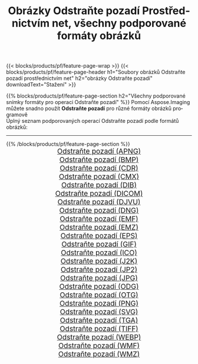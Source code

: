 ﻿---
title: Obrázky Odstraňte pozadí Prostřednictvím net, všechny podporované formáty obrázků 
weight: 3920
url: /cs/net/remove-background 
lang: cs
langdirlevel: 2
locales: zh-hans,ja,it,ru,de,es,fr,nl,id,lt,pl,pt,vi,tr,ko,zh-hant,ar,hi,th,sv,cs,uk,he
description: Pomocí Aspose.Imaging můžete snadno Odstraňte pozadí obrázky přes net
---

{{< blocks/products/pf/feature-page-wrap >}}
{{< blocks/products/pf/feature-page-header h1="Soubory obrázků Odstraňte pozadí prostřednictvím net" h2="obrázky Odstraňte pozadí" downloadText="Stažení" >}}


{{% blocks/products/pf/feature-page-section  h2="Všechny podporované snímky formáty pro operaci Odstraňte pozadí" %}}
Pomocí Aspose.Imaging můžete snadno použít **Odstraňte pozadí** pro různé formáty obrázků programově
<br/>
Úplný seznam podporovaných operací Odstraňte pozadí podle formátů obrázků:
<hr/>
{{% /blocks/products/pf/feature-page-section %}}
<div class="container-fluid productfamilypage bg-gray">
    <div class="convertypes bg-gray agp-content section">
        <div class="container">
		<div class="row other-converters" style="gap: 10px;font-size: 19px;text-align:center;">
		    <div class='col-md-2 other-converter remove-lp remove-rp'><a href="/imaging/cs/net/remove-background/apng" style="padding:15px;">Odstraňte pozadí (APNG)</a></div><div class='col-md-2 other-converter remove-lp remove-rp'><a href="/imaging/cs/net/remove-background/bmp" style="padding:15px;">Odstraňte pozadí (BMP)</a></div><div class='col-md-2 other-converter remove-lp remove-rp'><a href="/imaging/cs/net/remove-background/cdr" style="padding:15px;">Odstraňte pozadí (CDR)</a></div><div class='col-md-2 other-converter remove-lp remove-rp'><a href="/imaging/cs/net/remove-background/cmx" style="padding:15px;">Odstraňte pozadí (CMX)</a></div><div class='col-md-2 other-converter remove-lp remove-rp'><a href="/imaging/cs/net/remove-background/dib" style="padding:15px;">Odstraňte pozadí (DIB)</a></div><div class='col-md-2 other-converter remove-lp remove-rp'><a href="/imaging/cs/net/remove-background/dicom" style="padding:15px;">Odstraňte pozadí (DICOM)</a></div><div class='col-md-2 other-converter remove-lp remove-rp'><a href="/imaging/cs/net/remove-background/djvu" style="padding:15px;">Odstraňte pozadí (DJVU)</a></div><div class='col-md-2 other-converter remove-lp remove-rp'><a href="/imaging/cs/net/remove-background/dng" style="padding:15px;">Odstraňte pozadí (DNG)</a></div><div class='col-md-2 other-converter remove-lp remove-rp'><a href="/imaging/cs/net/remove-background/emf" style="padding:15px;">Odstraňte pozadí (EMF)</a></div><div class='col-md-2 other-converter remove-lp remove-rp'><a href="/imaging/cs/net/remove-background/emz" style="padding:15px;">Odstraňte pozadí (EMZ)</a></div><div class='col-md-2 other-converter remove-lp remove-rp'><a href="/imaging/cs/net/remove-background/eps" style="padding:15px;">Odstraňte pozadí (EPS)</a></div><div class='col-md-2 other-converter remove-lp remove-rp'><a href="/imaging/cs/net/remove-background/gif" style="padding:15px;">Odstraňte pozadí (GIF)</a></div><div class='col-md-2 other-converter remove-lp remove-rp'><a href="/imaging/cs/net/remove-background/ico" style="padding:15px;">Odstraňte pozadí (ICO)</a></div><div class='col-md-2 other-converter remove-lp remove-rp'><a href="/imaging/cs/net/remove-background/j2k" style="padding:15px;">Odstraňte pozadí (J2K)</a></div><div class='col-md-2 other-converter remove-lp remove-rp'><a href="/imaging/cs/net/remove-background/jp2" style="padding:15px;">Odstraňte pozadí (JP2)</a></div><div class='col-md-2 other-converter remove-lp remove-rp'><a href="/imaging/cs/net/remove-background/jpg" style="padding:15px;">Odstraňte pozadí (JPG)</a></div><div class='col-md-2 other-converter remove-lp remove-rp'><a href="/imaging/cs/net/remove-background/odg" style="padding:15px;">Odstraňte pozadí (ODG)</a></div><div class='col-md-2 other-converter remove-lp remove-rp'><a href="/imaging/cs/net/remove-background/otg" style="padding:15px;">Odstraňte pozadí (OTG)</a></div><div class='col-md-2 other-converter remove-lp remove-rp'><a href="/imaging/cs/net/remove-background/png" style="padding:15px;">Odstraňte pozadí (PNG)</a></div><div class='col-md-2 other-converter remove-lp remove-rp'><a href="/imaging/cs/net/remove-background/svg" style="padding:15px;">Odstraňte pozadí (SVG)</a></div><div class='col-md-2 other-converter remove-lp remove-rp'><a href="/imaging/cs/net/remove-background/tga" style="padding:15px;">Odstraňte pozadí (TGA)</a></div><div class='col-md-2 other-converter remove-lp remove-rp'><a href="/imaging/cs/net/remove-background/tiff" style="padding:15px;">Odstraňte pozadí (TIFF)</a></div><div class='col-md-2 other-converter remove-lp remove-rp'><a href="/imaging/cs/net/remove-background/webp" style="padding:15px;">Odstraňte pozadí (WEBP)</a></div><div class='col-md-2 other-converter remove-lp remove-rp'><a href="/imaging/cs/net/remove-background/wmf" style="padding:15px;">Odstraňte pozadí (WMF)</a></div><div class='col-md-2 other-converter remove-lp remove-rp'><a href="/imaging/cs/net/remove-background/wmz" style="padding:15px;">Odstraňte pozadí (WMZ)</a></div>
                </div>
        </div>
    </div>
</div>
<br/>
